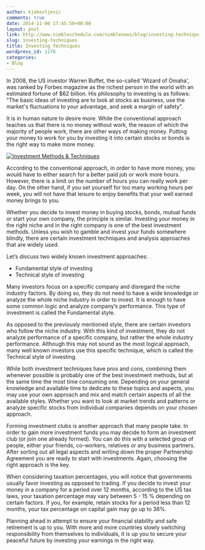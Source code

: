 ```yaml
---
author: kjakovljevic
comments: true
date: 2014-11-06 17:45:58+00:00
layout: post
link: http://www.nimbleschedule.com/nimblenews/blog/investing-techniques/
slug: investing-techniques
title: Investing Techniques
wordpress_id: 1178
categories:
- Blog
---
```


In 2008, the US investor Warren Buffet, the so-called 'Wizard of Omaha', was ranked by Forbes magazine as the richest person in the world with an estimated fortune of $62 billion. His philosophy to investing is as follows: "The basic ideas of investing are to look at stocks as business, use the market's fluctuations to your advantage, and seek a margin of safety".

It is in human nature to desire more. While the conventional approach teaches us that there is no money without work, the reason of which the majority of people work, there are other ways of making money. Putting your money to work for you by investing it into certain stocks or bonds is the right way to make more money.

[![Investment Methods & Techniques](http://www.nimbleschedule.com/wp-content/uploads/2014/11/best-investment-methods-thumb.jpg)](http://www.nimbleschedule.com/wp-content/uploads/2014/11/best-investment-methods.jpg)


According to the conventional approach, in order to have more money, you would have to either search for a better paid job or work more hours. However, there is a limit on the number of hours you can really work per day. On the other hand, if you set yourself for too many working hours per week, you will not have that leisure to enjoy benefits that your well earned money brings to you.

Whether you decide to invest money in buying stocks, bonds, mutual funds or start your own company, the principle is similar. Investing your money in the right niche and in the right company is one of the best investment methods. Unless you wish to gamble and invest your funds somewhere blindly, there are certain investment techniques and analysis approaches that are widely used.

Let’s discuss two widely known investment approaches:
-	Fundamental style of investing
-	Technical style of investing

Many investors focus on a specific company and disregard the niche industry factors. By doing so, they do not need to have a wide knowledge or analyze the whole niche industry in order to invest. It is enough to have some common logic and analyze company’s performance. This type of investment is called the Fundamental style.

As opposed to the previously mentioned style, there are certain investors who follow the niche industry. With this kind of investment, they do not analyze performance of a specific company, but rather the whole industry performance. Although this may not sound as the most logical approach, many well known investors use this specific technique, which is called the Technical style of investing.

While both investment techniques have pros and cons, combining them whenever possible is probably one of the best investment methods, but at the same time the most time consuming one.  Depending on your general knowledge and available time to dedicate to these topics and aspects, you may use your own approach and mix and match certain aspects of all the available styles. Whether you want to look at market trends and patterns or analyze specific stocks from individual companies depends on your chosen approach.

Forming investment clubs is another approach that many people take. In order to gain more investment funds you may decide to form an investment club (or join one already formed). You can do this with a selected group of people, either your friends, co-workers, relatives or any business partners. After sorting out all legal aspects and writing down the proper Partnership Agreement you are ready to start with investments. Again, choosing the right approach is the key.

When considering taxation percentages, you will notice that governments usually favor investing as opposed to trading. If you decide to invest your money in a company for a period over 12 months, according to the US tax laws, your taxation percentage may vary between 5 - 15 % depending on certain factors. If you, for example, retain stocks for a period less than 12 months, your tax percentage on capital gain may go up to 36%.

Planning ahead in attempt to ensure your financial stability and safe retirement is up to you. With more and more countries slowly switching responsibility from themselves to individuals, it is up you to secure your peaceful future by investing your earnings in the right way.

